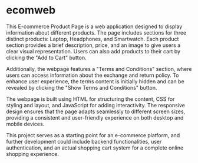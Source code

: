# ecomweb
This E-commerce Product Page is a web application designed to display information about different products. The page includes sections for three distinct products: Laptop, Headphones, and Smartwatch. Each product section provides a brief description, price, and an image to give users a clear visual representation. Users can also add products to their cart by clicking the "Add to Cart" button.

Additionally, the webpage features a "Terms and Conditions" section, where users can access information about the exchange and return policy. To enhance user experience, the terms content is initially hidden and can be revealed by clicking the "Show Terms and Conditions" button.

The webpage is built using HTML for structuring the content, CSS for styling and layout, and JavaScript for adding interactivity. The responsive design ensures that the page adapts seamlessly to different screen sizes, providing a consistent and user-friendly experience on both desktop and mobile devices.

This project serves as a starting point for an e-commerce platform, and further development could include backend functionalities, user authentication, and an actual shopping cart system for a complete online shopping experience.
